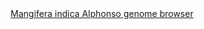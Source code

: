<div id="Mangifera_indica_Alphonso_genome_browser" align="center">
  <a href="https://ink-blot.github.io/?sessionURL=blob:zZVrb7JIFID_ymY.7SaIXEX85qVW1KoFb_XNGzPAAFNgBplR1Kb_fadufTebbbbtZi9NCIHhDOeceZ6BJ3BAJcOUgBbQZNWUTSABltDKg3mRoQnMEQOtCGYMSaBEESoRCRBoPYEIMg4X7lhMTDgvWKteD2FUixGhOQ6YzHQZFjVG9zxBIrSmyTCHZ0pgxeSA5iKYwzrMioQSRuswCBBjNaVeIBJvKyhO12fbyyvRNt9nHF.ybkURorBQjqCoFpMQHd8p5COZY2ugp3dasTGP96R5oy74w8mDtO93zstg9TitxruuG87Wo.FtxPD8gHpGZrcT3FCcfDCJ92VR961eUM37xUHxR0rkTPtQI_fefO9V1dGn7fHdPLmfZyodEc9Zp4lf2r1DO0vv_GlxRENjJBrC4FkCGQ32YtlBkJSq1TIlpWlIhmnXXq5MyTZt0XZJMWh9.y4BXsIgFdHfngA_FYINYGi3v2CSAC1DVIJWzVYUS7VtzTQsQ7Ft9Vl6Avsy.4fh5ZAIGniLQsy3IeUyoyUXnOIo0uX4LOqJcHZhJxK_H_yFyM6nyNrfeu3.cbdETXWpn9LNeqd1V.VslbveYDFyjlU0a2T.zoj7ZxLs1p143O02HlJlsGMbmftYdPTh1iNa5pCL0Jchcf9KFhJCOeQv.1UCCcJxImIsRQIBzajgDMrY_1mRfhKHaiq_iKADZtjHGeanlUhJK9DSNbNhqD_U0P8dFX7sXs91m1pTtZv6Vt0K_Fx8QsItIwWTRTfyIYj.ZMan534hUdyqLPVTkWYOTToDb9bzT9HSxXp2O1tskJFqDp.b2ApHbh8umq7anN4UvaIzmmjq2Vl21T.K8vlVvHojRn7X5gBLDAl_UwfVsi3tLwR61cT4XzR5AZv9bVHemv2FVPHaRXDTIF4.OZ9JdedbrFPdmtE0PabDwUJ1ps4gUo7hemPPHm9gs6cb41PqcUU118PQGa8_pcqbK_l5WVRDaVjv22L.h7bIPsw_oMVr2BfiH3HPnK2X3Skpxk7_plgtHsfq8BCco0V_lrEHa2ZrvcibxCRYdR0YuAM0NDdxtOLZyuTYER29x_.6NlfQv91efyYZjkmOLqhfuTWevz__Cg--">Mangifera indica Alphonso genome browser</a>
</div>
